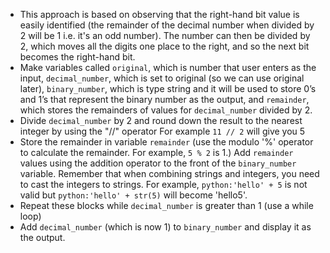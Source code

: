 -   This approach is based on observing that the right-hand bit value is
    easily identified (the remainder of the decimal number when divided by 2
    will be 1 i.e. it's an odd number).
    The number can then be divided by 2, which moves all the digits one place
    to the right, and so the next bit becomes the right-hand bit.
-   Make variables called `original`, which is number that user enters as the input,
    `decimal_number`, which is set to original (so we can use original later),
    `binary_number`, which is type string and it will be used to store 0’s and 1’s
    that represent the binary number as the output, and `remainder`, which stores
    the remainders of values for `decimal_number` divided by 2.
-   Divide `decimal_number` by 2 and round down the result to the nearest integer
    by using the "//" operator
    For example `11 // 2` will give you 5
-   Store the remainder in variable `remainder` (use the modulo '%' operator to
    calculate the remainder. For example, `5 % 2` is 1.)
    Add `remainder` values using the addition operator to the front of the
    `binary_number` variable. Remember that when combining strings and integers,
    you need to cast the integers to strings. For example, `python:'hello' + 5`
    is not valid but `python:'hello' + str(5)` will become 'hello5'.
-   Repeat these blocks while `decimal_number` is greater than 1 (use a while loop)
-   Add `decimal_number` (which is now 1) to `binary_number` and display it
    as the output.
